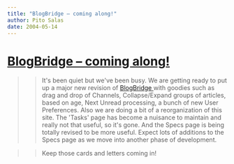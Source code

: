 ```yaml
---
title: "BlogBridge – coming along!"
author: Pito Salas
date: 2004-05-14
---
```

# [BlogBridge – coming along!](None)



>>

>> It's been quiet but we've been busy. We are getting ready to put up a major
new revision of [BlogBridge ](<http://www.blogbridge.com>)with goodies such as
drag and drop of Channels, Collapse/Expand groups of articles, based on age,
Next Unread processing, a bunch of new User Preferences. Also we are doing a
bit of a reorganization of this site. The 'Tasks' page has become a nuisance
to maintain and really not that useful, so it's gone. And the Specs page is
being totally revised to be more useful. Expect lots of additions to the Specs
page as we move into another phase of development.

>>

>> Keep those cards and letters coming in!


